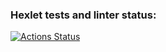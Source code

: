 ### Hexlet tests and linter status:
[![Actions Status](https://github.com/akulastasy/layout-designer-project-58/workflows/hexlet-check/badge.svg)](https://github.com/akulastasy/layout-designer-project-58/actions)